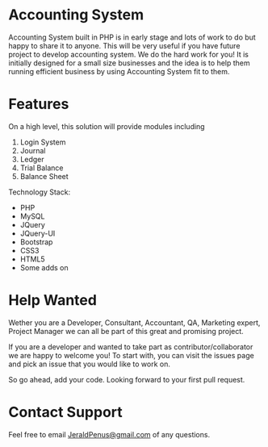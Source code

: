 # Accounting System
Accounting System built in PHP is in early stage and lots of work to do but happy to share it to anyone. This will be very useful if you have future project to develop accounting system. We do the hard work for you!
It is initially designed for a small size businesses and the idea is to help them running efficient business by using Accounting System fit to them.

# Features
On a high level, this solution will provide modules including

1. Login System
2. Journal
3. Ledger
4. Trial Balance
5. Balance Sheet

Technology Stack:
- PHP
- MySQL
- JQuery
- JQuery-UI
- Bootstrap
- CSS3
- HTML5
- Some adds on
         

# Help Wanted
Wether you are a Developer, Consultant, Accountant, QA, Marketing expert, Project Manager we can all be part of this great and promising project.

If you are a developer and wanted to take part as contributor/collaborator we are happy to welcome you! To start with, you can visit the issues page and pick an issue that you would like to work on.

So go ahead, add your code. Looking forward to your first pull request.

# Contact Support
Feel free to email JeraldPenus@gmail.com of any questions.
